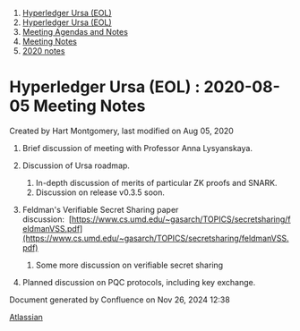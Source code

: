 1. [Hyperledger Ursa (EOL)](index.html)
2. [Hyperledger Ursa (EOL)](19595269.html)
3. [Meeting Agendas and Notes](Meeting-Agendas-and-Notes_19603313.html)
4. [Meeting Notes](Meeting-Notes_19611649.html)
5. [2020 notes](2020-notes_19611911.html)

# Hyperledger Ursa (EOL) : 2020-08-05 Meeting Notes

Created by Hart Montgomery, last modified on Aug 05, 2020

1. Brief discussion of meeting with Professor Anna Lysyanskaya.
2. Discussion of Ursa roadmap.
   
   1. In-depth discussion of merits of particular ZK proofs and SNARK.
   2. Discussion on release v0.3.5 soon.
3. Feldman's Verifiable Secret Sharing paper discussion:  [https://www.cs.umd.edu/~gasarch/TOPICS/secretsharing/feldmanVSS.pdf](https://www.cs.umd.edu/~gasarch/TOPICS/secretsharing/feldmanVSS.pdf)
   
   1. Some more discussion on verifiable secret sharing
4. Planned discussion on PQC protocols, including key exchange.

Document generated by Confluence on Nov 26, 2024 12:38

[Atlassian](http://www.atlassian.com/)

